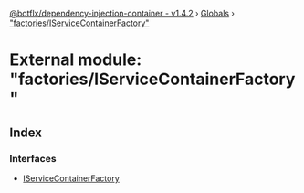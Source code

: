 [@botflx/dependency-injection-container - v1.4.2](../README.md) › [Globals](../globals.md) › ["factories/IServiceContainerFactory"](_factories_iservicecontainerfactory_.md)

# External module: "factories/IServiceContainerFactory"

## Index

### Interfaces

* [IServiceContainerFactory](../interfaces/_factories_iservicecontainerfactory_.iservicecontainerfactory.md)
